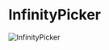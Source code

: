 # InfinityPicker
![InfinityPicker](https://github.com/Jasbir23/Infinite-Picker-React-Native/raw/master/src/InfiPicker.gif)

